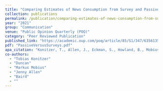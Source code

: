 ```yaml
---
title: "Comparing Estimates of News Consumption from Survey and Passively collected Behavioral Data"
collection: publications
permalink: /publication/comparing-estimates-of-news-consumption-from-survey-and-passively-collected-beha
year: "2021"
group: "Communication"
venue: "Public Opinion Quarterly (POQ)"
category: "Peer Reviewed Publication"
published_link: "https://academic.oup.com/poq/article/85/S1/347/6356135?login=true"
pdf: "PassiveVersusSurveys.pdf"
apa_citation: "Konitzer, T., Allen, J., Eckman, S., Howland, B., Mobius, M., Rothschild, D., & Watts, D. J. (2021). Comparing Estimates of News Consumption from Survey and Passively Collected Behavioral Data. Public Opinion Quarterly, 85(S1), 347-370. https://doi.org/10.1093/poq/nfab023"
co-authors:
  - "Tobias Konitzer"
  - "Duncan"
  - "Markus Mobius"
  - "Jenny Allen"
  - "Baird"
  - ""
---
```

